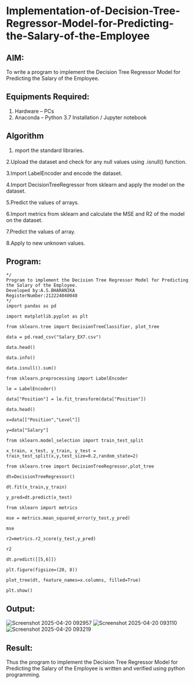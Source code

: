 # Implementation-of-Decision-Tree-Regressor-Model-for-Predicting-the-Salary-of-the-Employee

## AIM:
To write a program to implement the Decision Tree Regressor Model for Predicting the Salary of the Employee.

## Equipments Required:
1. Hardware – PCs
2. Anaconda – Python 3.7 Installation / Jupyter notebook

## Algorithm
1. mport the standard libraries.
  
2.Upload the dataset and check for any null values using .isnull() function.

3.Import LabelEncoder and encode the dataset.

4.Import DecisionTreeRegressor from sklearn and apply the model on the dataset.

5.Predict the values of arrays.

6.Import metrics from sklearn and calculate the MSE and R2 of the model on the dataset.

7.Predict the values of array.

8.Apply to new unknown values. 

## Program:
```
*/
Program to implement the Decision Tree Regressor Model for Predicting the Salary of the Employee.
Developed by:A.S.BHARANIKA
RegisterNumber:212224040048
*/
import pandas as pd

import matplotlib.pyplot as plt

from sklearn.tree import DecisionTreeClassifier, plot_tree

data = pd.read_csv("Salary_EX7.csv")

data.head()

data.info()

data.isnull().sum()

from sklearn.preprocessing import LabelEncoder

le = LabelEncoder()

data["Position"] = le.fit_transform(data["Position"])

data.head()

x=data[["Position","Level"]]

y=data["Salary"]

from sklearn.model_selection import train_test_split

x_train, x_test, y_train, y_test = train_test_split(x,y,test_size=0.2,random_state=2)

from sklearn.tree import DecisionTreeRegressor,plot_tree

dt=DecisionTreeRegressor()

dt.fit(x_train,y_train)

y_pred=dt.predict(x_test)

from sklearn import metrics

mse = metrics.mean_squared_error(y_test,y_pred)

mse

r2=metrics.r2_score(y_test,y_pred)

r2

dt.predict([[5,6]])

plt.figure(figsize=(20, 8))

plot_tree(dt, feature_names=x.columns, filled=True)

plt.show()

```

## Output:
![Screenshot 2025-04-20 092957](https://github.com/user-attachments/assets/35ccfb15-5b0c-46f9-a5d6-30b8f0e99614)
![Screenshot 2025-04-20 093110](https://github.com/user-attachments/assets/da1d91b8-5334-4bd1-9115-3d5f18763a9a)
![Screenshot 2025-04-20 093219](https://github.com/user-attachments/assets/635bc89c-9ab6-4f22-829a-19274a7cd2b1)





## Result:
Thus the program to implement the Decision Tree Regressor Model for Predicting the Salary of the Employee is written and verified using python programming.
